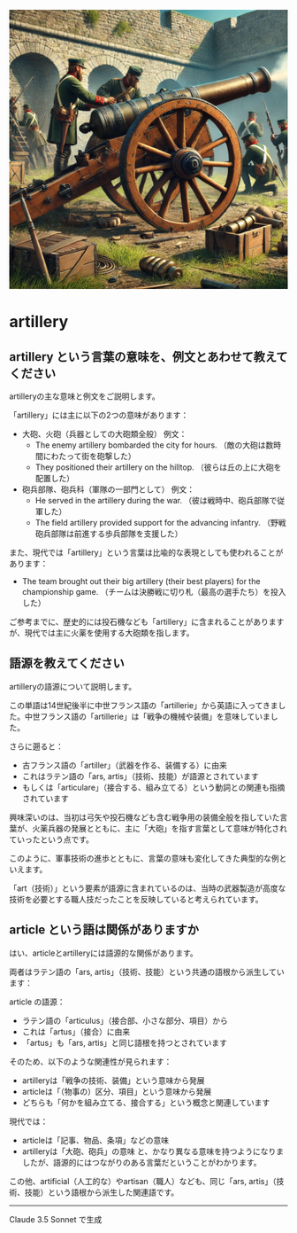 ![artillery](./imgs/artillery.webp)

# artillery

## artillery という言葉の意味を、例文とあわせて教えてください

artilleryの主な意味と例文をご説明します。

「artillery」には主に以下の2つの意味があります：

 * 大砲、火砲（兵器としての大砲類全般） 例文：
   * The enemy artillery bombarded the city for hours. （敵の大砲は数時間にわたって街を砲撃した）
   * They positioned their artillery on the hilltop. （彼らは丘の上に大砲を配置した）
 * 砲兵部隊、砲兵科（軍隊の一部門として） 例文：
   * He served in the artillery during the war. （彼は戦時中、砲兵部隊で従軍した）
   * The field artillery provided support for the advancing infantry. （野戦砲兵部隊は前進する歩兵部隊を支援した）

また、現代では「artillery」という言葉は比喩的な表現としても使われることがあります：

 * The team brought out their big artillery (their best players) for the championship game. （チームは決勝戦に切り札（最高の選手たち）を投入した）

ご参考までに、歴史的には投石機なども「artillery」に含まれることがありますが、現代では主に火薬を使用する大砲類を指します。

## 語源を教えてください

artilleryの語源について説明します。

この単語は14世紀後半に中世フランス語の「artillerie」から英語に入ってきました。中世フランス語の「artillerie」は「戦争の機械や装備」を意味していました。

さらに遡ると：

 * 古フランス語の「artiller」（武器を作る、装備する）に由来
 * これはラテン語の「ars, artis」（技術、技能）が語源とされています
 * もしくは「articulare」（接合する、組み立てる）という動詞との関連も指摘されています

興味深いのは、当初は弓矢や投石機なども含む戦争用の装備全般を指していた言葉が、火薬兵器の発展とともに、主に「大砲」を指す言葉として意味が特化されていったという点です。

このように、軍事技術の進歩とともに、言葉の意味も変化してきた典型的な例といえます。

「art（技術）」という要素が語源に含まれているのは、当時の武器製造が高度な技術を必要とする職人技だったことを反映していると考えられています。

## article という語は関係がありますか

はい、articleとartilleryには語源的な関係があります。

両者はラテン語の「ars, artis」（技術、技能）という共通の語根から派生しています：

article の語源：

 * ラテン語の「articulus」（接合部、小さな部分、項目）から
 * これは「artus」（接合）に由来
 * 「artus」も「ars, artis」と同じ語根を持つとされています

そのため、以下のような関連性が見られます：

 * artilleryは「戦争の技術、装備」という意味から発展
 * articleは「（物事の）区分、項目」という意味から発展
 * どちらも「何かを組み立てる、接合する」という概念と関連しています

現代では：

 * articleは「記事、物品、条項」などの意味
 * artilleryは「大砲、砲兵」の意味 と、かなり異なる意味を持つようになりましたが、語源的にはつながりのある言葉だということがわかります。

この他、artificial（人工的な）やartisan（職人）なども、同じ「ars, artis」（技術、技能）という語根から派生した関連語です。

---
Claude 3.5 Sonnet で生成
